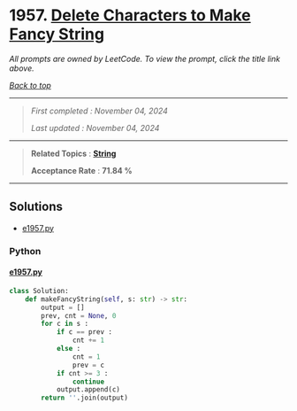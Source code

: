 # 1957. [Delete Characters to Make Fancy String](<https://leetcode.com/problems/delete-characters-to-make-fancy-string>)

*All prompts are owned by LeetCode. To view the prompt, click the title link above.*

*[Back to top](<../README.md>)*

------

> *First completed : November 04, 2024*
>
> *Last updated : November 04, 2024*

------

> **Related Topics** : **[String](<by_topic/String.md>)**
>
> **Acceptance Rate** : **71.84 %**

------

## Solutions

- [e1957.py](<../my-submissions/e1957.py>)
### Python
#### [e1957.py](<../my-submissions/e1957.py>)
```Python
class Solution:
    def makeFancyString(self, s: str) -> str:
        output = []
        prev, cnt = None, 0
        for c in s :
            if c == prev :
                cnt += 1
            else :
                cnt = 1
                prev = c
            if cnt >= 3 :
                continue
            output.append(c)
        return ''.join(output)

```

